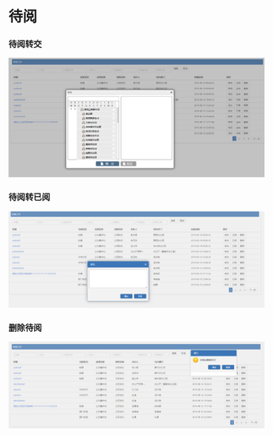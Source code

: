 # 待阅

### 待阅转交

![](../../.gitbook/assets/image%20%2863%29.png)

### 待阅转已阅

![](../../.gitbook/assets/image%20%2865%29.png)

### 删除待阅

![](../../.gitbook/assets/image%20%2821%29.png)

